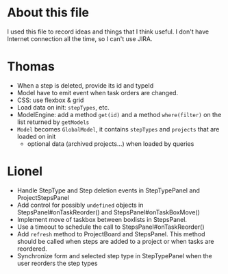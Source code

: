 # About this file
I used this file to record ideas and things that I think useful. I don't have Internet connection all
the time, so I can't use JIRA.

# Thomas
- When a step is deleted, provide its id and typeId
- Model have to emit event when task orders are changed.
- CSS: use flexbox & grid
- Load data on init: `stepTypes`, etc.
- ModelEngine: add a method `get(id)` and a method `where(filter)` on the list returned by `getModels`
- `Model` becomes `GlobalModel`, it contains `stepTypes` and `projects` that are loaded on init
  - optional data (archived projects…) when loaded by queries

# Lionel
- Handle StepType and Step deletion events in StepTypePanel and ProjectStepsPanel
- Add control for possibly `undefined` objects in StepsPanel#onTaskReorder() and StepsPanel#onTaskBoxMove()
- Implement move of taskbox between boxlists in StepsPanel.
- Use a timeout to schedule the call to StepsPanel#onTaskReorder()
- Add `refresh` method to ProjectBoard and StepsPanel. This method should be called when steps are added to a project or when tasks are reordered.
- Synchronize form and selected step type in StepTypePanel when the user reorders the step types
